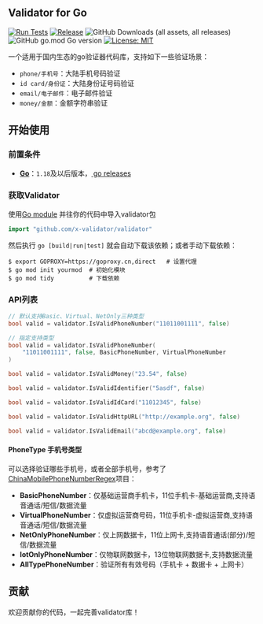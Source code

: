 ## Validator for Go
[![Run Tests](https://github.com/x-validator/validator/actions/workflows/test.yml/badge.svg)](https://github.com/x-validator/validator/actions/workflows/test.yml)  [![Release](https://img.shields.io/github/release/x-validator/validator.svg?style=flat-square)](https://github.com/x-validator/validator/releases)  ![GitHub Downloads (all assets, all releases)](https://img.shields.io/github/downloads/x-validator/validator/total)  ![GitHub go.mod Go version](https://img.shields.io/github/go-mod/go-version/x-validator/validator)  [![License: MIT](https://img.shields.io/badge/license-MIT-blue.svg?style=flat)](http://opensource.org/licenses/MIT)

一个适用于国内生态的go验证器代码库，支持如下一些验证场景：

-   `phone/手机号`：大陆手机号码验证
-   `id card/身份证`：大陆身份证号码验证
-   `email/电子邮件`：电子邮件验证
-   `money/金额`：金额字符串验证

## 开始使用

### 前置条件

-   **[Go](https://go.dev/)**：`1.18`及以后版本，[ go releases](https://go.dev/doc/devel/release) 

### 获取Validator

使用[Go module](https://github.com/golang/go/wiki/Modules) 并往你的代码中导入validator包

```go
import "github.com/x-validator/validator"
```

然后执行 `go [build|run|test]` 就会自动下载该依赖；或者手动下载依赖：

```shell
$ export GOPROXY=https://goproxy.cn,direct   # 设置代理
$ go mod init yourmod  # 初始化模块
$ go mod tidy          # 下载依赖
```

### API列表

```go
// 默认支持Basic、Virtual、NetOnly三种类型
bool valid = validator.IsValidPhoneNumber("11011001111", false)

// 指定支持类型
bool valid = validator.IsValidPhoneNumber(
    "11011001111", false, BasicPhoneNumber, VirtualPhoneNumber
)

bool valid = validator.IsValidMoney("23.54", false)

bool valid = validator.IsValidIdentifier("5asdf", false)

bool valid = validator.IsValidIdCard("11012345", false)

bool valid = validator.IsValidHttpURL("http://example.org", false)

bool valid = validator.IsValidEmail("abcd@example.org", false)
```

#### PhoneType 手机号类型

可以选择验证哪些手机号，或者全部手机号，参考了[ChinaMobilePhoneNumberRegex](https://github.com/VincentSit/ChinaMobilePhoneNumberRegex)项目：

-   **BasicPhoneNumber**：仅基础运营商手机卡，11位手机卡-基础运营商,支持语音通话/短信/数据流量
-   **VirtualPhoneNumber**：仅虚拟运营商号码，11位手机卡-虚拟运营商,支持语音通话/短信/数据流量
-   **NetOnlyPhoneNumber**：仅上网数据卡，11位上网卡,支持语音通话(部分)/短信/数据流量
-   **IotOnlyPhoneNumber**：仅物联网数据卡，13位物联网数据卡,支持数据流量
-   **AllTypePhoneNumber**：验证所有有效号码（手机卡 + 数据卡 + 上网卡）

## 贡献

欢迎贡献你的代码，一起完善validator库！

